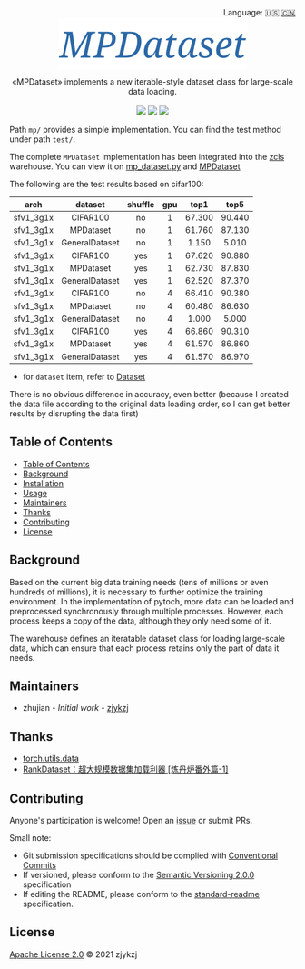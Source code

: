 <div align="right">
  Language:
    🇺🇸
  <a title="Chinese" href="./README.zh-CN.md">🇨🇳</a>
</div>

 <div align="center"><a title="" href="https://github.com/zjykzj/MPDataset.git"><img align="center" src="./imgs/MPDataset.png"></a></div>

<p align="center">
  «MPDataset» implements a new iterable-style dataset class for large-scale data loading.
<br>
<br>
  <a href="https://github.com/RichardLitt/standard-readme"><img src="https://img.shields.io/badge/standard--readme-OK-green.svg?style=flat-square"></a>
  <a href="https://conventionalcommits.org"><img src="https://img.shields.io/badge/Conventional%20Commits-1.0.0-yellow.svg"></a>
  <a href="http://commitizen.github.io/cz-cli/"><img src="https://img.shields.io/badge/commitizen-friendly-brightgreen.svg"></a>
</p>

Path `mp/` provides a simple implementation. You can find the test method under path `test/`.

The complete `MPDataset` implementation has been integrated into the [zcls](https://github.com/ZJCV/ZCls) warehouse. You can view it on [mp_dataset.py](https://github.com/ZJCV/ZCls/blob/master/zcls/data/datasets/mp_dataset.py) and [MPDataset](https://zcls.readthedocs.io/en/latest/mp_dataset/)

The following are the test results based on cifar100:

|    arch   |     dataset    | shuffle | gpu |  top1  |  top5  |
|:---------:|:--------------:|:-------:|:---:|:------:|:------:|
| sfv1_3g1x |    CIFAR100    |    no   |  1  | 67.300 | 90.440 |
| sfv1_3g1x |    MPDataset   |    no   |  1  | 61.760 | 87.130 |
| sfv1_3g1x | GeneralDataset |    no   |  1  |  1.150 |  5.010 |
| sfv1_3g1x |    CIFAR100    |   yes   |  1  | 67.620 | 90.880 |
| sfv1_3g1x |    MPDataset   |   yes   |  1  | 62.730 | 87.830 |
| sfv1_3g1x | GeneralDataset |   yes   |  1  | 62.520 | 87.370 |
| sfv1_3g1x |    CIFAR100    |    no   |  4  | 66.410 | 90.380 |
| sfv1_3g1x |    MPDataset   |    no   |  4  | 60.480 | 86.630 |
| sfv1_3g1x | GeneralDataset |    no   |  4  |  1.000 |  5.000 |
| sfv1_3g1x |    CIFAR100    |   yes   |  4  | 66.860 | 90.310 |
| sfv1_3g1x |    MPDataset   |   yes   |  4  | 61.570 | 86.860 |
| sfv1_3g1x | GeneralDataset |   yes   |  4  | 61.570 | 86.970 |

* for `dataset` item, refer to [Dataset](https://zcls.readthedocs.io/en/latest/)

There is no obvious difference in accuracy, even better (because I created the data file according to the original data loading order, so I can get better results by disrupting the data first)

## Table of Contents

- [Table of Contents](#table-of-contents)
- [Background](#background)
- [Installation](#installation)
- [Usage](#usage)
- [Maintainers](#maintainers)
- [Thanks](#thanks)
- [Contributing](#contributing)
- [License](#license)

## Background

Based on the current big data training needs (tens of millions or even hundreds of millions), it is necessary to further optimize the training environment. In the implementation of pytoch, more data can be loaded and preprocessed synchronously through multiple processes. However, each process keeps a copy of the data, although they only need some of it.

The warehouse defines an iteratable dataset class for loading large-scale data, which can ensure that each process retains only the part of data it needs.

## Maintainers

* zhujian - *Initial work* - [zjykzj](https://github.com/zjykzj)

## Thanks

* [torch.utils.data](https://pytorch.org/docs/stable/data.html?highlight=iterabledata#torch.utils.data.IterableDataset)
* [RankDataset：超大规模数据集加载利器 [炼丹炉番外篇-1]](https://zhuanlan.zhihu.com/p/357809861)

## Contributing

Anyone's participation is welcome! Open an [issue](https://github.com/zjykzj/MPDataset/issues) or submit PRs.

Small note:

* Git submission specifications should be complied
  with [Conventional Commits](https://www.conventionalcommits.org/en/v1.0.0-beta.4/)
* If versioned, please conform to the [Semantic Versioning 2.0.0](https://semver.org) specification
* If editing the README, please conform to the [standard-readme](https://github.com/RichardLitt/standard-readme)
  specification.

## License

[Apache License 2.0](LICENSE) © 2021 zjykzj